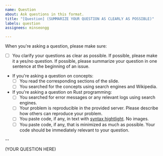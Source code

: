 ```yaml
---
name: Question
about: Ask questions in this format.
title: "[Question] (SUMMARIZE YOUR QUESTION AS CLEARLY AS POSSIBLE)"
labels: question
assignees: minseongg

---
```


When you're asking a question, please make sure:

- [ ] You clarify your questions as clear as possible.  If possible, please make it a yes/no question.  If possible, please summarize your question in one sentence at the beginning of an issue.

- If you're asking a question on concepts:
    + [ ] You read the corresponding sections of the slide.
    + [ ] You searched for the concepts using search engines and Wikipedia.

- If you're asking a question on Rust programming:
    + [ ] You searched for error messages or any relevant logs using search engines.
    + [ ] Your problem is reproducible in the provided server.  Please describe how others can reproduce your problem.
    + [ ] You paste code, if any, in text with [syntax hightlight](https://docs.github.com/en/github/writing-on-github/creating-and-highlighting-code-blocks).  No images.
    + [ ] You paste code, if any, that is minimized as much as possible.  Your code should be immediately relevant to your question.

--

(YOUR QUESTION HERE)
